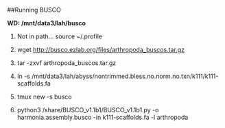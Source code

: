 ##Running BUSCO

**WD: /mnt/data3/lah/busco**

1. Not in path... source ~/.profile

1. wget http://busco.ezlab.org/files/arthropoda_buscos.tar.gz
2. tar -zxvf arthropoda_buscos.tar.gz
3. ln -s /mnt/data3/lah/abyss/nontrimmed.bless.no.norm.no.txn/k111/k111-scaffolds.fa
4. tmux new -s busco
3. python3 /share/BUSCO_v1.1b1/BUSCO_v1.1b1.py -o harmonia.assembly.busco -in k111-scaffolds.fa -l arthropoda
